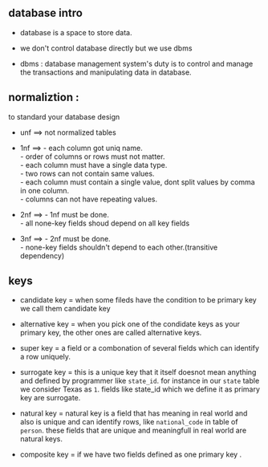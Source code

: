 
## database intro

* database is a space to store data.

* we don't control database directly but we use dbms

* dbms : database management system's duty is to control and manage the transactions and manipulating data in database.




## normaliztion :
to standard your database design

* unf ==> not normalized tables


* 1nf ==> - each column got uniq name.  
          - order of columns or rows must not matter.  
          - each column must have a single data type.  
          - two rows can not contain same values.  
          - each column must contain a single value, dont split values by comma in  one column.  
          - columns can not have repeating values.  


* 2nf ==> - 1nf must be done.  
          - all none-key fields shoud depend on all key fields  


* 3nf ==> - 2nf must be done.  
          - none-key fields shouldn't depend to each other.(transitive dependency)  




## keys
* candidate key = when some fileds have the condition to be primary key we call them candidate key


* alternative key = when you pick one of the condidate keys as your primary key, the other ones are called alternative keys.


* super key = a field or a combonation of several fields which can identify a row uniquely.


* surrogate key = this is a unique key that it itself doesnot mean anything and defined by programmer like `state_id`. for instance in our `state` table we consider Texas as `1`. fields like state_id which we define it as primary key are surrogate.


* natural key = natural key is a field that has meaning in real world and also is unique and can identify rows, like `national_code` in table of `person`.
these fields that are unique and meaningfull in real world are natural keys.


* composite key = if we have two fields defined as one primary key .


